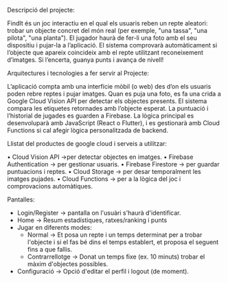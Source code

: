 Descripció del projecte:

FindIt és un joc interactiu en el qual els usuaris reben un repte aleatori: trobar un objecte concret del món real (per exemple, "una tassa", "una pilota", "una planta"). El jugador haurà de fer-li una foto amb el seu dispositiu i pujar-la a l’aplicació. El sistema comprovarà automàticament si l’objecte que apareix coincideix amb el repte utilitzant reconeixement d’imatges. Si l’encerta, guanya punts i avança de nivell!

Arquitectures i tecnologies a fer servir al Projecte:

L’aplicació compta amb una interfície mòbil (o web) des d’on els usuaris poden rebre reptes i pujar imatges. Quan es puja una foto, es fa una crida a Google Cloud Vision API per detectar els objectes presents. El sistema compara les etiquetes retornades amb l’objecte esperat. La puntuació i l’historial de jugades es guarden a Firebase.
La lògica principal es desenvoluparà amb JavaScript (React o Flutter), i es gestionarà amb Cloud Functions si cal afegir lògica personalitzada de backend.

Llistat del productes de google cloud i serveis a utilitzar:

• Cloud Vision API ->per detectar objectes en imatges.
• Firebase Authentication -> per gestionar usuaris.
• Firebase Firestore -> per guardar puntuacions i reptes.
• Cloud Storage -> per desar temporalment les imatges pujades.
• Cloud Functions -> per a la lògica del joc i comprovacions automàtiques.

Pantalles:

- Login/Register -> pantalla on l'usuàri s'haurà d'identificar.
- Home -> Resum estadístiques, ratxes/ranking i punts
- Jugar en diferents modes:
	- Normal -> Et posa un repte i un temps determinat per a trobar l'objecte i si el fas bé dins el temps establert, et proposa el seguent fins a que fallis.
	- Contrarrellotge -> Donat un temps fixe (ex. 10 minuts) trobar el màxim d'objectes possibles.
- Configuració -> Opció d'editar el perfil i logout (de moment).

